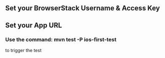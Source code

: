 <h2>Set your BrowserStack Username & Access Key</h2>
<h2>Set your App URL</h2>


<h3>Use the command: mvn test -P ios-first-test</h3><p> to trigger the test</p>
